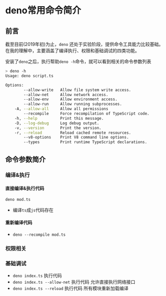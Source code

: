 # deno常用命令简介

## 前言

截至目前(2019年初)为止，`deno` 还处于实验阶段，提供命令工具能力比较基础。在我的理解中，主要涵盖了编译执行、权限和基础调试的四类功能。

安装了`deno`之后，执行帮助`deno -h`命令，就可以看到相关的命令参数列表

```sh
> deno -h
Usage: deno script.ts 

Options:
        --allow-write   Allow file system write access.
        --allow-net     Allow network access.
        --allow-env     Allow environment access.
        --allow-run     Allow running subprocesses.
    -A, --allow-all     Allow all permissions
        --recompile     Force recompilation of TypeScript code.
    -h, --help          Print this message.
    -D, --log-debug     Log debug output.
    -v, --version       Print the version.
    -r, --reload        Reload cached remote resources.
        --v8-options    Print V8 command line options.
        --types         Print runtime TypeScript declarations.
```


## 命令参数简介

### 编译&执行

#### 直接编译&执行代码

```sh
deno mod.ts
```
- 编译`ts`成`js`代码存在


#### 重新编译代码

- `deno --recompile mod.ts`

### 权限相关

### 基础调试

- `deno index.ts` 执行代码
- `deno index.ts --allow-net` 执行代码 允许直接执行网络接口
- `deno index.ts --reload` 执行代码 所有模块重新加载编译